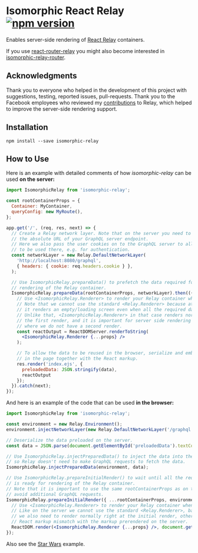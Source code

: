 Isomorphic React Relay [![npm version][npm-badge]][npm]
======================

Enables server-side rendering of [React Relay](https://facebook.github.io/relay/) containers.

If you use [react-router-relay](https://github.com/relay-tools/react-router-relay)
you might also become interested in
[isomorphic-relay-router](https://github.com/denvned/isomorphic-relay-router).

Acknowledgments
---------------

Thank you to everyone who helped in the development of this project with suggestions,
testing, reported issues, pull-requests. Thank you to the Facebook employees who reviewed
my [contributions](https://github.com/facebook/relay/commits/master?author=denvned)
to Relay, which helped to improve the server-side rendering support.

Installation
------------

    npm install --save isomorphic-relay

How to Use
----------

Here is an example with detailed comments of how *isomorphic-relay*
can be used **on the server:**
```jsx
import IsomorphicRelay from 'isomorphic-relay';

const rootContainerProps = {
  Container: MyContainer,
  queryConfig: new MyRoute(),
};

app.get('/', (req, res, next) => {
  // Create a Relay network layer. Note that on the server you need to specify
  // the absolute URL of your GraphQL server endpoint.
  // Here we also pass the user cookies on to the GraphQL server to allow them
  // to be used there, e.g. for authentication.
  const networkLayer = new Relay.DefaultNetworkLayer(
    'http://localhost:8080/graphql',
    { headers: { cookie: req.headers.cookie } },
  );

  // Use IsomorphicRelay.prepareData() to prefetch the data required for
  // rendering of the Relay container.
  IsomorphicRelay.prepareData(rootContainerProps, networkLayer).then(({ data, props }) => {
    // Use <IsomorphicRelay.Renderer> to render your Relay container when the data is ready.
    // Note that we cannot use the standard <Relay.Renderer> because at the first render
    // it renders an empty/loading screen even when all the required data is already available.
    // Unlike that, <IsomorphicRelay.Renderer> in that case renders normally right at
    // the first render, and it is important for server side rendering
    // where we do not have a second render.
    const reactOutput = ReactDOMServer.renderToString(
      <IsomorphicRelay.Renderer {...props} />
    );

    // To allow the data to be reused in the browser, serialize and embed it
    // in the page together with the React markup.
    res.render('index.ejs', {
      preloadedData: JSON.stringify(data),
      reactOutput
    });
  }).catch(next);
});
```

And here is an example of the code that can be used **in the browser:**
```jsx
import IsomorphicRelay from 'isomorphic-relay';

const environment = new Relay.Environment();
environment.injectNetworkLayer(new Relay.DefaultNetworkLayer('/graphql'));

// Deserialize the data preloaded on the server.
const data = JSON.parse(document.getElementById('preloadedData').textContent);

// Use IsomorphicRelay.injectPreparedData() to inject the data into the Relay cache,
// so Relay doesn't need to make GraphQL requests to fetch the data.
IsomorphicRelay.injectPreparedData(environment, data);

// Use IsomorphicRelay.prepareInitialRender() to wait until all the required data
// is ready for rendering of the Relay container.
// Note that it is important to use the same rootContainerProps as on the server to
// avoid additional GraphQL requests.
IsomorphicRelay.prepareInitialRender({ ...rootContainerProps, environment }).then(props => {
  // Use <IsomorphicRelay.Renderer> to render your Relay container when the data is ready.
  // Like on the server we cannot use the standard <Relay.Renderer>, bacause here
  // we also need to render normally right at the initial render, otherwise we would get
  // React markup mismatch with the markup prerendered on the server.
  ReactDOM.render(<IsomorphicRelay.Renderer {...props} />, document.getElementById('root'));
});
```

Also see the [Star Wars](examples/star-wars) example.

[npm-badge]: https://img.shields.io/npm/v/isomorphic-relay.svg
[npm]: https://www.npmjs.com/package/isomorphic-relay
